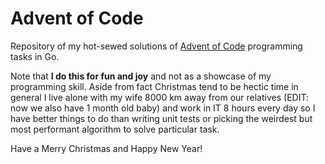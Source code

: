 # Advent of Code

Repository of my hot-sewed solutions of [Advent of
Code](https://adventofcode.com/) programming tasks in Go.

Note that **I do this for fun and joy** and not as a showcase of my programming
skill. Aside from fact Christmas tend to be hectic time in general I live alone
with my wife 8000 km away from our relatives (EDIT: now we also have 1 month
old baby) and work in IT 8 hours every day so I have better things to do than
writing unit tests or picking the weirdest but most performant algorithm to
solve particular task.

Have a Merry Christmas and Happy New Year!
